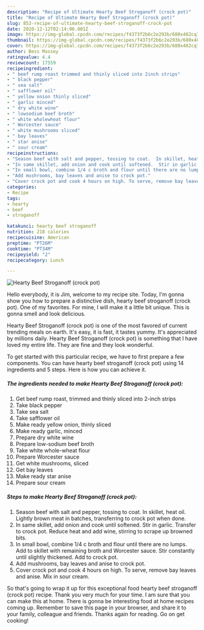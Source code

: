 ```yaml
---
description: "Recipe of Ultimate Hearty Beef Stroganoff (crock pot)"
title: "Recipe of Ultimate Hearty Beef Stroganoff (crock pot)"
slug: 853-recipe-of-ultimate-hearty-beef-stroganoff-crock-pot
date: 2020-12-12T02:14:06.801Z
image: https://img-global.cpcdn.com/recipes/f4373f2b6c2e293b/680x482cq70/hearty-beef-stroganoff-crock-pot-recipe-main-photo.jpg
thumbnail: https://img-global.cpcdn.com/recipes/f4373f2b6c2e293b/680x482cq70/hearty-beef-stroganoff-crock-pot-recipe-main-photo.jpg
cover: https://img-global.cpcdn.com/recipes/f4373f2b6c2e293b/680x482cq70/hearty-beef-stroganoff-crock-pot-recipe-main-photo.jpg
author: Bess Massey
ratingvalue: 4.4
reviewcount: 17559
recipeingredient:
- " beef rump roast trimmed and thinly sliced into 2inch strips"
- " black pepper"
- " sea salt"
- " safflower oil"
- " yellow onion thinly sliced"
- " garlic minced"
- " dry white wine"
- " lowsodium beef broth"
- " white wholewheat flour"
- " Worcester sauce"
- " white mushrooms sliced"
- " bay leaves"
- " star anise"
- " sour cream"
recipeinstructions:
- "Season beef with salt and pepper, tossing to coat.  In skillet, heat oil. Lightly brown meat in batches, transferring to crock pot when done."
- "In same skillet, add onion and cook until softened.  Stir in garlic.  Transfer to crock pot.  Reduce heat and add wine, stirring to scrape up browned bits."
- "In small bowl, combine 1/4 c broth and flour until there are no lumps.  Add to skillet with remaining broth and Worcester sauce.  Stir constantly until slightly thickened.  Add to crock pot."
- "Add mushrooms, bay leaves and anise to crock pot."
- "Cover crock pot and cook 4 hours on high. To serve, remove bay leaves and anise.  Mix in sour cream."
categories:
- Recipe
tags:
- hearty
- beef
- stroganoff

katakunci: hearty beef stroganoff 
nutrition: 218 calories
recipecuisine: American
preptime: "PT26M"
cooktime: "PT34M"
recipeyield: "2"
recipecategory: Lunch

---
```



![Hearty Beef Stroganoff (crock pot)](https://img-global.cpcdn.com/recipes/f4373f2b6c2e293b/680x482cq70/hearty-beef-stroganoff-crock-pot-recipe-main-photo.jpg)

Hello everybody, it is Jim, welcome to my recipe site. Today, I'm gonna show you how to prepare a distinctive dish, hearty beef stroganoff (crock pot). One of my favorites. For mine, I will make it a little bit unique. This is gonna smell and look delicious.

Hearty Beef Stroganoff (crock pot) is one of the most favored of current trending meals on earth. It's easy, it is fast, it tastes yummy. It's appreciated by millions daily. Hearty Beef Stroganoff (crock pot) is something that I have loved my entire life. They are fine and they look wonderful.




To get started with this particular recipe, we have to first prepare a few components. You can have hearty beef stroganoff (crock pot) using 14 ingredients and 5 steps. Here is how you can achieve it.

<!--inarticleads1-->

##### The ingredients needed to make Hearty Beef Stroganoff (crock pot):

1. Get  beef rump roast, trimmed and thinly sliced into 2-inch strips
1. Take  black pepper
1. Take  sea salt
1. Take  safflower oil
1. Make ready  yellow onion, thinly sliced
1. Make ready  garlic, minced
1. Prepare  dry white wine
1. Prepare  low-sodium beef broth
1. Take  white whole-wheat flour
1. Prepare  Worcester sauce
1. Get  white mushrooms, sliced
1. Get  bay leaves
1. Make ready  star anise
1. Prepare  sour cream




<!--inarticleads2-->

##### Steps to make Hearty Beef Stroganoff (crock pot):

1. Season beef with salt and pepper, tossing to coat.  In skillet, heat oil. Lightly brown meat in batches, transferring to crock pot when done.
1. In same skillet, add onion and cook until softened.  Stir in garlic.  Transfer to crock pot.  Reduce heat and add wine, stirring to scrape up browned bits.
1. In small bowl, combine 1/4 c broth and flour until there are no lumps.  Add to skillet with remaining broth and Worcester sauce.  Stir constantly until slightly thickened.  Add to crock pot.
1. Add mushrooms, bay leaves and anise to crock pot.
1. Cover crock pot and cook 4 hours on high. To serve, remove bay leaves and anise.  Mix in sour cream.




So that's going to wrap it up for this exceptional food hearty beef stroganoff (crock pot) recipe. Thank you very much for your time. I am sure that you can make this at home. There is gonna be interesting food at home recipes coming up. Remember to save this page in your browser, and share it to your family, colleague and friends. Thanks again for reading. Go on get cooking!
